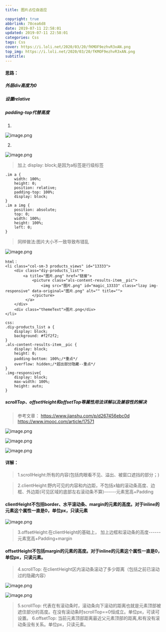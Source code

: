 ```yaml
---
title: 图片占位自适应

copyright: true
abbrlink: 78cea6d8
date: 2019-07-11 22:58:01
updated: 2019-07-11 22:58:01
categories: Css
tags: Css
cover: https://i.loli.net/2020/03/20/fKMOF9ezhvR3xAN.png
top_img: https://i.loli.net/2020/03/20/fKMOF9ezhvR3xAN.png
subtitle:
---
```

#### 思路：
##### 外层div高度为0
##### 设置relative
##### padding-top代替高度
1.
![image.png](https://phpcoder-1259614901.cos.ap-guangzhou.myqcloud.com/phpcoder/css/3098875-92d3e876f388aaa0.png)
<!--more-->
2.
![image.png](https://phpcoder-1259614901.cos.ap-guangzhou.myqcloud.com/phpcoder/css/3098875-4d9bd24405bc7db1.png)
> 加上 display: block;是因为a标签是行级标签



```
.im a {
    width: 100%;
    height: 0;
    position: relative;
    padding-top: 100%;
    display: block;
}
.im a img {
    position: absolute;
    top: 0;
    width: 100%;
    height: 100%;
    left: 0;
}
```

>同样做法:图片大小不一致导致布错乱

![image.png](https://phpcoder-1259614901.cos.ap-guangzhou.myqcloud.com/phpcoder/css/3098875-5a628665dd31b157.png)

```
html：
<li class="col-sm-3 products_views" id="13333">
	<div class="diy-products_list">
		<a title="图片.png" href="链接">
			<picture class="als-content-results-item__pic">
				<img src="图片.png" id="magic_13333" class="lzay img-responsive" data-original="图片.png" alt="" title="">
			</picture>
		 </a>
	</div>
	<div class="themeText">图片.png</div>
</li>
```
```
css:
.diy-products_list a {
    display: block;
    background: #f2f2f2;
}
.als-content-results-item__pic {
    display: block;
    height: 0;
    padding-bottom: 100%;/*重点*/
    overflow: hidden;/*超出部分隐藏--重点*/
}
.img-responsive{
    display: block;
    max-width: 100%;
    height: auto;
}
```

##### scrollTop、offsetHeight和offsetTop等属性用法详解以及兼容性的解决
>参考文章：
https://www.jianshu.com/p/d267456ebc0d
https://www.imooc.com/article/17571

![image.png](https://phpcoder-1259614901.cos.ap-guangzhou.myqcloud.com/phpcoder/css/3098875-9c8309e7f4721ee5.png)


![image.png](https://phpcoder-1259614901.cos.ap-guangzhou.myqcloud.com/phpcoder/css/3098875-5482373cea82b41b.png)

![image.png](https://phpcoder-1259614901.cos.ap-guangzhou.myqcloud.com/phpcoder/css/3098875-f79c00caa1c517fc.png)

#### 详解：
>1.scrollHeight:所有的内容(包括肉眼看不见、溢出、被窗口遮挡的部分；)

>2.clientHeight:野内可见的内容和内边距，不包括x轴的滚动条高度、边框、外边距(可见区域的底部左右滚动条不算)------元素宽高+Padding

#### clientHeight不包括border、水平滚动条、margin的元素的高度。对于inline的元素这个属性一直是0，单位px，只读元素


![image.png](https://phpcoder-1259614901.cos.ap-guangzhou.myqcloud.com/phpcoder/css/3098875-33eaea347fc2c021.png)

>3.offsetHeight:在clientHeight的基础上， 加上边框和滚动条的高度------元素宽高+Padding+margin

#### offsetHeight不包括margin的元素的高度。对于inline的元素这个属性一直是0，单位px，只读元素。

>4.scrollTop: 在clientHeight区内滚动条滚动了多少距离（包括之前已滚动过的隐藏内容）

![image.png](https://phpcoder-1259614901.cos.ap-guangzhou.myqcloud.com/phpcoder/css/3098875-662f5cebbf36bd00.png)

![image.png](https://phpcoder-1259614901.cos.ap-guangzhou.myqcloud.com/phpcoder/css/3098875-e9058c7980cd0397.png)

>5.scrollTop: 代表在有滚动条时，滚动条向下滚动的距离也就是元素顶部被遮住部分的高度。在没有滚动条时scrollTop==0恒成立。单位px，可读可设置。
>6.offsetTop: 当前元素顶部距离最近父元素顶部的距离,和有没有滚动条没有关系。单位px，只读元素。




